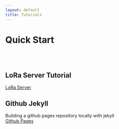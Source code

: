 ```yaml
---
layout: default
title: Tutorials
---
```

# Quick Start
<br><br>

## LoRa Server Tutorial
<a href="../tutorials/loraserverTutorial/README.md">LoRa Server </a>

## Github Jekyll
Building a github pages repository locally with jekyll
<br>
<a href="../tutorials/githubJekyll/README.md">Github Pages</a>

<br /><br /><br />
----------------------------------
<script src="{{ site.baseurl }}/linkfixer.js"></script>